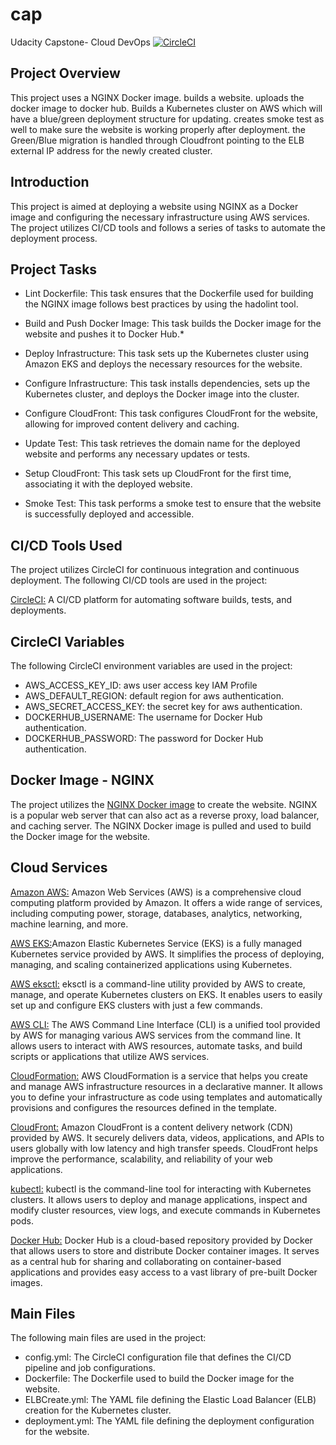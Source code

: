 # cap
Udacity Capstone- Cloud DevOps
[![CircleCI](https://dl.circleci.com/status-badge/img/gh/cstclair252/cap/tree/main.svg?style=svg)](https://dl.circleci.com/status-badge/redirect/gh/cstclair252/cap/tree/main)

## Project Overview
This project uses a NGINX Docker image. builds a website. uploads the docker image to docker hub. Builds a Kubernetes cluster on AWS which will have a blue/green deployment structure for updating.  creates smoke test as well to make sure the website is working properly after deployment.  the Green/Blue migration is handled through Cloudfront pointing to the ELB external IP address for the newly created cluster. 


## Introduction
This project is aimed at deploying a website using NGINX as a Docker image and configuring the necessary infrastructure using AWS services. The project utilizes CI/CD tools and follows a series of tasks to automate the deployment process.

## Project Tasks
* Lint Dockerfile: This task ensures that the Dockerfile used for building the NGINX image follows best practices by using the hadolint tool.

* Build and Push Docker Image: This task builds the Docker image for the website and pushes it to Docker Hub.*

* Deploy Infrastructure: This task sets up the Kubernetes cluster using Amazon EKS and deploys the necessary resources for the website.

* Configure Infrastructure: This task installs dependencies, sets up the Kubernetes cluster, and deploys the Docker image into the cluster.

* Configure CloudFront: This task configures CloudFront for the website, allowing for improved content delivery and caching.

* Update Test: This task retrieves the domain name for the deployed website and performs any necessary updates or tests.

* Setup CloudFront: This task sets up CloudFront for the first time, associating it with the deployed website.

* Smoke Test: This task performs a smoke test to ensure that the website is successfully deployed and accessible.

## CI/CD Tools Used
The project utilizes CircleCI for continuous integration and continuous deployment. The following CI/CD tools are used in the project:

[CircleCI:](https://circleci.com/) A CI/CD platform for automating software builds, tests, and deployments.

## CircleCI Variables
The following CircleCI environment variables are used in the project:
* AWS_ACCESS_KEY_ID: aws user access key IAM Profile
* AWS_DEFAULT_REGION: default region for aws authentication.
* AWS_SECRET_ACCESS_KEY: the secret key for aws authentication.
* DOCKERHUB_USERNAME: The username for Docker Hub authentication.
* DOCKERHUB_PASSWORD: The password for Docker Hub authentication.

## Docker Image - NGINX
The project utilizes the [NGINX Docker image](https://hub.docker.com/_/nginx) to create the website. NGINX is a popular web server that can also act as a reverse proxy, load balancer, and caching server. The NGINX Docker image is pulled and used to build the Docker image for the website.

## Cloud Services
[Amazon AWS:](https://aws.amazon.com/) Amazon Web Services (AWS) is a comprehensive cloud computing platform provided by Amazon. It offers a wide range of services, including computing power, storage, databases, analytics, networking, machine learning, and more.

[AWS EKS:](https://aws.amazon.com/eks/)Amazon Elastic Kubernetes Service (EKS) is a fully managed Kubernetes service provided by AWS. It simplifies the process of deploying, managing, and scaling containerized applications using Kubernetes.

[AWS eksctl:](https://aws.amazon.com/eks/eksctl/) eksctl is a command-line utility provided by AWS to create, manage, and operate Kubernetes clusters on EKS. It enables users to easily set up and configure EKS clusters with just a few commands.

[AWS CLI:](https://aws.amazon.com/cli/) The AWS Command Line Interface (CLI) is a unified tool provided by AWS for managing various AWS services from the command line. It allows users to interact with AWS resources, automate tasks, and build scripts or applications that utilize AWS services.

[CloudFormation:](https://aws.amazon.com/cloudformation/) AWS CloudFormation is a service that helps you create and manage AWS infrastructure resources in a declarative manner. It allows you to define your infrastructure as code using templates and automatically provisions and configures the resources defined in the template.

[CloudFront:](https://aws.amazon.com/cloudfront/) Amazon CloudFront is a content delivery network (CDN) provided by AWS. It securely delivers data, videos, applications, and APIs to users globally with low latency and high transfer speeds. CloudFront helps improve the performance, scalability, and reliability of your web applications.

[kubectl:](https://kubernetes.io/docs/reference/kubectl/overview/) kubectl is the command-line tool for interacting with Kubernetes clusters. It allows users to deploy and manage applications, inspect and modify cluster resources, view logs, and execute commands in Kubernetes pods.

[Docker Hub:](https://hub.docker.com/) Docker Hub is a cloud-based repository provided by Docker that allows users to store and distribute Docker container images. It serves as a central hub for sharing and collaborating on container-based applications and provides easy access to a vast library of pre-built Docker images.




## Main Files
The following main files are used in the project:

* config.yml: The CircleCI configuration file that defines the CI/CD pipeline and job configurations.
* Dockerfile: The Dockerfile used to build the Docker image for the website.
* ELBCreate.yml: The YAML file defining the Elastic Load Balancer (ELB) creation for the Kubernetes cluster.
* deployment.yml: The YAML file defining the deployment configuration for the website.
